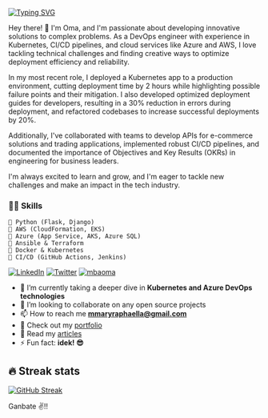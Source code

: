 [![Typing SVG](https://readme-typing-svg.herokuapp.com?font=Sherif&size=40&pause=900&color=305042&center=true&vCenter=true&width=1000&height=100&lines=DevOps+Engineer;Technical+Writing;Software+Development)](https://git.io/typing-svg)

Hey there! 👋 I'm Oma, and I'm passionate about developing innovative solutions to complex problems. As a DevOps engineer with experience in Kubernetes, CI/CD pipelines, and cloud services like Azure and AWS, I love tackling technical challenges and finding creative ways to optimize deployment efficiency and reliability.

In my most recent role, I deployed a Kubernetes app to a production environment, cutting deployment time by 2 hours while highlighting possible failure points and their mitigation. I also developed optimized deployment guides for developers, resulting in a 30% reduction in errors during deployment, and refactored codebases to increase successful deployments by 20%.

Additionally, I've collaborated with teams to develop APIs for e-commerce solutions and trading applications, implemented robust CI/CD pipelines, and documented the importance of Objectives and Key Results (OKRs) in engineering for business leaders.

I'm always excited to learn and grow, and I'm eager to tackle new challenges and make an impact in the tech industry.

### 👨‍💻 Skills
    💬 Python (Flask, Django) 
    💬 AWS (CloudFormation, EKS)
    💬 Azure (App Service, AKS, Azure SQL)
    💬 Ansible & Terraform 
    💬 Docker & Kubernetes 
    💬 CI/CD (GitHub Actions, Jenkins)

<!-- Social icons section -->
[![LinkedIn](https://img.shields.io/badge/linkedin-%230077B5.svg?style=for-the-badge&logo=linkedin&logoColor=white&style=flat-square)](https://www.linkedin.com/in/mbaoma-chioma-mary)
[![Twitter](https://img.shields.io/badge/-Twitter-1DA1F2?logo=twitter&logoColor=white&style=flat-square)](https://twitter.com/mba_oma)
[<img src="https://komarev.com/ghpvc/?username=tannaye&label=Profile%20views&color=0e75b6&style=flat" alt="mbaoma" />](https://github.com/Mbaoma/Mbaoma)

- 🌱 I’m currently taking a deeper dive in **Kubernetes and Azure DevOps technologies**
- 👯 I’m looking to collaborate on any open source projects
- 📫 How to reach me **mmaryraphaella@gmail.com**
- 📁 Check out my [portfolio](https://linktr.ee/mbaoma)
- 📖 Read my [articles](https://omarrrz-lounge.hashnode.dev/)
- ⚡ Fun fact: **idek! 😎**

## 🔥 Streak stats
[![GitHub Streak](http://github-readme-streak-stats.herokuapp.com?user=Mbaoma&theme=cobalt)](https://git.io/streak-stats)
<br>
 
Ganbate ✌!! <br>
 
